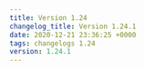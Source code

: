 ```yaml
---
title: Version 1.24
changelog_title: Version 1.24.1
date: 2020-12-21 23:36:25 +0000
tags: changelogs 1.24
version: 1.24.1
---
```

<script src="https://gist.github.com/spinnaker-release/25abcd046795c6f34bb2d8d4977f0415.js?file=1.24.1.md"></script>
<script src="https://gist.github.com/spinnaker-release/25abcd046795c6f34bb2d8d4977f0415.js?file=1.24.0.md"></script>
